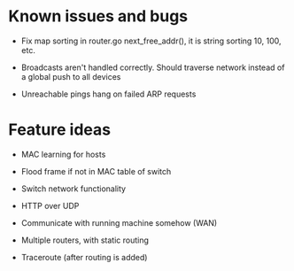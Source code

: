 # Known issues and bugs

- Fix map sorting in router.go next_free_addr(), it is string sorting 10, 100, etc.

- Broadcasts aren't handled correctly. Should traverse network instead of a global push to all devices

- Unreachable pings hang on failed ARP requests

# Feature ideas
- MAC learning for hosts

- Flood frame if not in MAC table of switch

- Switch network functionality

- HTTP over UDP

- Communicate with running machine somehow (WAN)

- Multiple routers, with static routing

- Traceroute (after routing is added)
